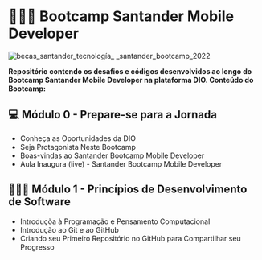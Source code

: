 # 👩🏻‍🎓 Bootcamp Santander Mobile Developer

![becas_santander_tecnología_ _santander_bootcamp_2022](https://user-images.githubusercontent.com/39354498/180833938-0fbaccfd-9ea0-415b-92b7-db61a6249584.png)

**Repositório contendo os desafios e códigos desenvolvidos ao longo do Bootcamp Santander Mobile Developer na plataforma DIO. Conteúdo do Bootcamp:**

## 💻 Módulo 0 - Prepare-se para a Jornada
- Conheça as Oportunidades da DIO
- Seja Protagonista Neste Bootcamp
- Boas-vindas ao Santander Bootcamp Mobile Developer
- Aula Inaugura (live) - Santander Bootcamp Mobile Developer

## 👩🏻‍💻 Módulo 1 - Princípios de Desenvolvimento de Software
- Introduçõa à Programação e Pensamento Computacional
- Introdução ao Git e ao GitHub
- Criando seu Primeiro Repositório no GitHub para Compartilhar seu Progresso
